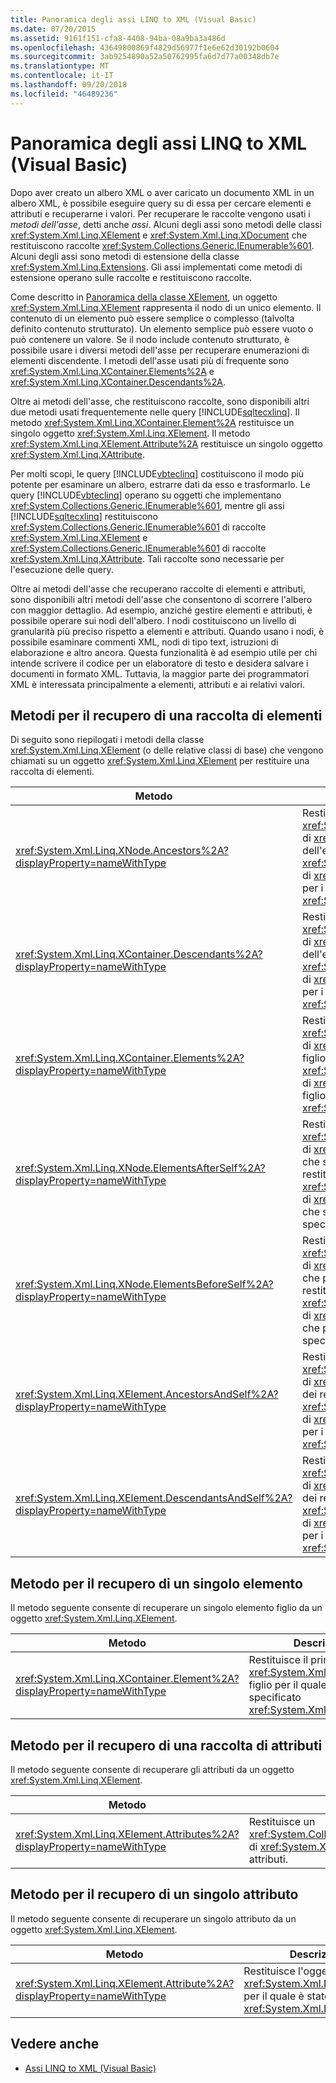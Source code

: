```yaml
---
title: Panoramica degli assi LINQ to XML (Visual Basic)
ms.date: 07/20/2015
ms.assetid: 9161f151-cfa8-4408-94ba-08a9ba3a486d
ms.openlocfilehash: 43649800869f4829d56977f1e6e62d30192b0604
ms.sourcegitcommit: 3ab9254890a52a50762995fa6d7d77a00348db7e
ms.translationtype: MT
ms.contentlocale: it-IT
ms.lasthandoff: 09/20/2018
ms.locfileid: "46489236"
---
```

# <a name="linq-to-xml-axes-overview-visual-basic"></a>Panoramica degli assi LINQ to XML (Visual Basic)
Dopo aver creato un albero XML o aver caricato un documento XML in un albero XML, è possibile eseguire query su di essa per cercare elementi e attributi e recuperarne i valori. Per recuperare le raccolte vengono usati i *metodi dell'asse*, detti anche *assi*. Alcuni degli assi sono metodi delle classi <xref:System.Xml.Linq.XElement> e <xref:System.Xml.Linq.XDocument> che restituiscono raccolte <xref:System.Collections.Generic.IEnumerable%601>. Alcuni degli assi sono metodi di estensione della classe <xref:System.Xml.Linq.Extensions>. Gli assi implementati come metodi di estensione operano sulle raccolte e restituiscono raccolte.  
  
 Come descritto in [Panoramica della classe XElement](../../../../visual-basic/programming-guide/concepts/linq/xelement-class-overview.md), un oggetto <xref:System.Xml.Linq.XElement> rappresenta il nodo di un unico elemento. Il contenuto di un elemento può essere semplice o complesso (talvolta definito contenuto strutturato). Un elemento semplice può essere vuoto o può contenere un valore. Se il nodo include contenuto strutturato, è possibile usare i diversi metodi dell'asse per recuperare enumerazioni di elementi discendente. I metodi dell'asse usati più di frequente sono <xref:System.Xml.Linq.XContainer.Elements%2A> e <xref:System.Xml.Linq.XContainer.Descendants%2A>.  
  
 Oltre ai metodi dell'asse, che restituiscono raccolte, sono disponibili altri due metodi usati frequentemente nelle query [!INCLUDE[sqltecxlinq](~/includes/sqltecxlinq-md.md)]. Il metodo <xref:System.Xml.Linq.XContainer.Element%2A> restituisce un singolo oggetto <xref:System.Xml.Linq.XElement>. Il metodo <xref:System.Xml.Linq.XElement.Attribute%2A> restituisce un singolo oggetto <xref:System.Xml.Linq.XAttribute>.  
  
 Per molti scopi, le query [!INCLUDE[vbteclinq](~/includes/vbteclinq-md.md)] costituiscono il modo più potente per esaminare un albero, estrarre dati da esso e trasformarlo. Le query [!INCLUDE[vbteclinq](~/includes/vbteclinq-md.md)] operano su oggetti che implementano <xref:System.Collections.Generic.IEnumerable%601>, mentre gli assi [!INCLUDE[sqltecxlinq](~/includes/sqltecxlinq-md.md)] restituiscono <xref:System.Collections.Generic.IEnumerable%601> di raccolte <xref:System.Xml.Linq.XElement> e <xref:System.Collections.Generic.IEnumerable%601> di raccolte <xref:System.Xml.Linq.XAttribute>. Tali raccolte sono necessarie per l'esecuzione delle query.  
  
 Oltre ai metodi dell'asse che recuperano raccolte di elementi e attributi, sono disponibili altri metodi dell'asse che consentono di scorrere l'albero con maggior dettaglio. Ad esempio, anziché gestire elementi e attributi, è possibile operare sui nodi dell'albero. I nodi costituiscono un livello di granularità più preciso rispetto a elementi e attributi. Quando usano i nodi, è possibile esaminare commenti XML, nodi di tipo text, istruzioni di elaborazione e altro ancora. Questa funzionalità è ad esempio utile per chi intende scrivere il codice per un elaboratore di testo e desidera salvare i documenti in formato XML. Tuttavia, la maggior parte dei programmatori XML è interessata principalmente a elementi, attributi e ai relativi valori.  
  
## <a name="methods-for-retrieving-a-collection-of-elements"></a>Metodi per il recupero di una raccolta di elementi  
 Di seguito sono riepilogati i metodi della classe <xref:System.Xml.Linq.XElement> (o delle relative classi di base) che vengono chiamati su un oggetto <xref:System.Xml.Linq.XElement> per restituire una raccolta di elementi.  
  
|Metodo|Descrizione|  
|------------|-----------------|  
|<xref:System.Xml.Linq.XNode.Ancestors%2A?displayProperty=nameWithType>|Restituisce un <xref:System.Collections.Generic.IEnumerable%601> di <xref:System.Xml.Linq.XElement> dei progenitori dell'elemento. Un overload restituisce un <xref:System.Collections.Generic.IEnumerable%601> di <xref:System.Xml.Linq.XElement> dei progenitori per i quali è stato specificato <xref:System.Xml.Linq.XName>.|  
|<xref:System.Xml.Linq.XContainer.Descendants%2A?displayProperty=nameWithType>|Restituisce un <xref:System.Collections.Generic.IEnumerable%601> di <xref:System.Xml.Linq.XElement> dei discendenti dell'elemento. Un overload restituisce un <xref:System.Collections.Generic.IEnumerable%601> di <xref:System.Xml.Linq.XElement> dei discendenti per i quali è stato specificato <xref:System.Xml.Linq.XName>.|  
|<xref:System.Xml.Linq.XContainer.Elements%2A?displayProperty=nameWithType>|Restituisce un <xref:System.Collections.Generic.IEnumerable%601> di <xref:System.Xml.Linq.XElement> degli elementi figlio dell'elemento. Un overload restituisce un <xref:System.Collections.Generic.IEnumerable%601> di <xref:System.Xml.Linq.XElement> degli elementi figlio per i quali è stato specificato <xref:System.Xml.Linq.XName>.|  
|<xref:System.Xml.Linq.XNode.ElementsAfterSelf%2A?displayProperty=nameWithType>|Restituisce un <xref:System.Collections.Generic.IEnumerable%601> di <xref:System.Xml.Linq.XElement> degli elementi che seguono l'elemento corrente. Un overload restituisce un <xref:System.Collections.Generic.IEnumerable%601> di <xref:System.Xml.Linq.XElement> degli elementi che seguono l'elemento per i quali è stato specificato <xref:System.Xml.Linq.XName>.|  
|<xref:System.Xml.Linq.XNode.ElementsBeforeSelf%2A?displayProperty=nameWithType>|Restituisce un <xref:System.Collections.Generic.IEnumerable%601> di <xref:System.Xml.Linq.XElement> degli elementi che precedono l'elemento corrente. Un overload restituisce un <xref:System.Collections.Generic.IEnumerable%601> di <xref:System.Xml.Linq.XElement> degli elementi che precedono l'elemento per i quali è stato specificato <xref:System.Xml.Linq.XName>.|  
|<xref:System.Xml.Linq.XElement.AncestorsAndSelf%2A?displayProperty=nameWithType>|Restituisce un <xref:System.Collections.Generic.IEnumerable%601> di <xref:System.Xml.Linq.XElement> dell'elemento e dei relativi progenitori. Un overload restituisce un <xref:System.Collections.Generic.IEnumerable%601> di <xref:System.Xml.Linq.XElement> degli elementi per i quali è stato specificato <xref:System.Xml.Linq.XName>.|  
|<xref:System.Xml.Linq.XElement.DescendantsAndSelf%2A?displayProperty=nameWithType>|Restituisce un <xref:System.Collections.Generic.IEnumerable%601> di <xref:System.Xml.Linq.XElement> dell'elemento e dei relativi discendenti. Un overload restituisce un <xref:System.Collections.Generic.IEnumerable%601> di <xref:System.Xml.Linq.XElement> degli elementi per i quali è stato specificato <xref:System.Xml.Linq.XName>.|  
  
## <a name="method-for-retrieving-a-single-element"></a>Metodo per il recupero di un singolo elemento  
 Il metodo seguente consente di recuperare un singolo elemento figlio da un oggetto <xref:System.Xml.Linq.XElement>.  
  
|Metodo|Descrizione|  
|------------|-----------------|  
|<xref:System.Xml.Linq.XContainer.Element%2A?displayProperty=nameWithType>|Restituisce il primo oggetto <xref:System.Xml.Linq.XElement> figlio per il quale è stato specificato <xref:System.Xml.Linq.XName>.|  
  
## <a name="method-for-retrieving-a-collection-of-attributes"></a>Metodo per il recupero di una raccolta di attributi  
 Il metodo seguente consente di recuperare gli attributi da un oggetto <xref:System.Xml.Linq.XElement>.  
  
|Metodo|Descrizione|  
|------------|-----------------|  
|<xref:System.Xml.Linq.XElement.Attributes%2A?displayProperty=nameWithType>|Restituisce un <xref:System.Collections.Generic.IEnumerable%601> di <xref:System.Xml.Linq.XAttribute> di tutti gli attributi.|  
  
## <a name="method-for-retrieving-a-single-attribute"></a>Metodo per il recupero di un singolo attributo  
 Il metodo seguente consente di recuperare un singolo attributo da un oggetto <xref:System.Xml.Linq.XElement>.  
  
|Metodo|Descrizione|  
|------------|-----------------|  
|<xref:System.Xml.Linq.XElement.Attribute%2A?displayProperty=nameWithType>|Restituisce l'oggetto <xref:System.Xml.Linq.XAttribute> per il quale è stato specificato <xref:System.Xml.Linq.XName>.|  
  
## <a name="see-also"></a>Vedere anche

- [Assi LINQ to XML (Visual Basic)](../../../../visual-basic/programming-guide/concepts/linq/linq-to-xml-axes.md)
